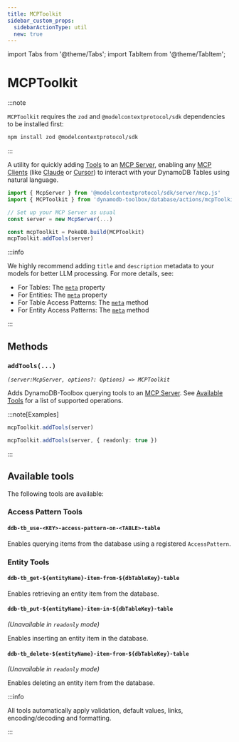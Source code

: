 ```yaml
---
title: MCPToolkit
sidebar_custom_props:
  sidebarActionType: util
  new: true
---
```


import Tabs from '@theme/Tabs';
import TabItem from '@theme/TabItem';

# MCPToolkit

:::note

`MCPToolkit` requires the `zod` and `@modelcontextprotocol/sdk` dependencies to be installed first:

```bash
npm install zod @modelcontextprotocol/sdk
```

:::

A utility for quickly adding [Tools](https://modelcontextprotocol.io/docs/concepts/tools) to an [MCP Server](https://modelcontextprotocol.io/examples), enabling any [MCP Clients](https://modelcontextprotocol.io/clients) (like [Claude](https://claude.ai) or [Cursor](https://www.cursor.com/)) to interact with your DynamoDB Tables using natural language.

```ts
import { McpServer } from '@modelcontextprotocol/sdk/server/mcp.js'
import { MCPToolkit } from 'dynamodb-toolbox/database/actions/mcpToolkit'

// Set up your MCP Server as usual
const server = new McpServer(...)

const mcpToolkit = PokeDB.build(MCPToolkit)
mcpToolkit.addTools(server)
```

:::info

We highly recommend adding `title` and `description` metadata to your models for better LLM processing. For more details, see:

- For Tables: The [`meta`](../../../2-tables/1-usage/index.md#meta) property
- For Entities: The [`meta`](../../../3-entities/1-usage/index.md#meta) property
- For Table Access Patterns: The [`meta`](../../../2-tables/2-actions/3-access-pattern/index.md#meta) method
- For Entity Access Patterns: The [`meta`](../../../3-entities/4-actions/2-access-pattern/index.md#meta) method

:::

## Methods

### `addTools(...)`

<p style={{ marginTop: '-15px' }}><i><code>(server:McpServer, options?: Options) => MCPToolkit</code></i></p>

Adds DynamoDB-Toolbox querying tools to an [MCP Server](https://modelcontextprotocol.io/examples). See [Available Tools](#available-tools) for a list of supported operations.

:::note[Examples]

<Tabs>
<TabItem value="usage" label="Usage">

```ts
mcpToolkit.addTools(server)
```

</TabItem>
<TabItem value="readonly" label="Read-only">

```ts
mcpToolkit.addTools(server, { readonly: true })
```

</TabItem>
</Tabs>

:::

## Available tools

The following tools are available:

### Access Pattern Tools

#### `ddb-tb_use-<KEY>-access-pattern-on-<TABLE>-table`

Enables querying items from the database using a registered `AccessPattern`.

### Entity Tools

#### `ddb-tb_get-${entityName}-item-from-${dbTableKey}-table`

Enables retrieving an entity item from the database.

#### `ddb-tb_put-${entityName}-item-in-${dbTableKey}-table`

<p style={{ marginTop: '-15px' }}><i>(Unavailable in <code>readonly</code> mode)</i></p>

Enables inserting an entity item in the database.

#### `ddb-tb_delete-${entityName}-item-from-${dbTableKey}-table`

<p style={{ marginTop: '-15px' }}><i>(Unavailable in <code>readonly</code> mode)</i></p>

Enables deleting an entity item from the database.

:::info

All tools automatically apply validation, default values, links, encoding/decoding and formatting.

:::
